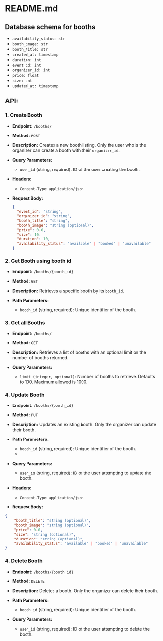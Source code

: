 # README.md

## Database schema for booths

- `availability_status: str`
- `booth_image: str`
- `booth_title: str`
- `created_at: timestamp`
- `duration: int`
- `event_id: int`
- `organizer_id: int`
- `price: float`
- `size: int`
- `updated_at: timestamp`

## API:

### 1. Create Booth

- **Endpoint:** `/booths/`
- **Method:** `POST`
- **Description:** Creates a new booth listing. Only the user who is the organizer can create a booth with their `organizer_id`.

- **Query Parameters:**
  - `user_id` (string, required): ID of the user creating the booth.

- **Headers:**
  - `Content-Type`: `application/json`

- **Request Body:**

  ```json
  {
    "event_id": "string",
    "organizer_id": "string",
    "booth_title": "string",
    "booth_image": "string (optional)",
    "price": 0.0,
    "size": 10,
    "duration": 10,
    "availability_status": "available" | "booked" | "unavailable"
  }

### 2. Get Booth using booth id

- **Endpoint:** `/booths/{booth_id}`
- **Method:** `GET`
- **Description:** Retrieves a specific booth by its `booth_id`.

- **Path Parameters:**
  - `booth_id` (string, required): Unique identifier of the booth.

### 3. Get all Booths

- **Endpoint:** `/booths/`
- **Method:** `GET`
- **Description:**  Retrieves a list of booths with an optional limit on the number of booths returned.

- **Query Parameters:**
  - `limit (integer, optional)`: Number of booths to retrieve. Defaults to 100. Maximum allowed is 1000.

### 4. Update Booth

- **Endpoint:** `/booths/{booth_id}`
- **Method:** `PUT`
- **Description:** Updates an existing booth. Only the organizer can update their booth.

- **Path Parameters:**
  - `booth_id` (string, required): Unique identifier of the booth.
  - 
- **Query Parameters:**
  - `user_id` (string, required): ID of the user attempting to update the booth.

- **Headers:**
  - `Content-Type`: `application/json`

- **Request Body:**

```json
{
    "booth_title": "string (optional)",
    "booth_image": "string (optional)",
    "price": 0.0,
    "size": "string (optional)",
    "duration": "string (optional)",
    "availability_status": "available" | "booked" | "unavailable"
}
```

### 4. Delete Booth

- **Endpoint:** `/booths/{booth_id}`
- **Method:** `DELETE`
- **Description:** Deletes a booth. Only the organizer can delete their booth.

- **Path Parameters:**
  - `booth_id` (string, required): Unique identifier of the booth.
  
- **Query Parameters:**
  - `user_id` (string, required): ID of the user attempting to delete the booth.